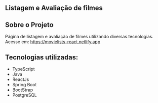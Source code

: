 ## Listagem e Avaliação de filmes

## Sobre o Projeto

Página de listagem e avaliação de filmes utilizando diversas tecnologias. Acesse em: https://movielists-react.netlify.app

## Tecnologias utilizadas:

- TypeScript
- Java
- ReactJs
- Spring Boot
- BootStrap
- PostgreSQL

